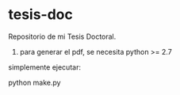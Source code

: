 # tesis-doc

Repositorio de mi Tesis Doctoral.

1) para generar el pdf, se necesita python >= 2.7

simplemente ejecutar:

python make.py
